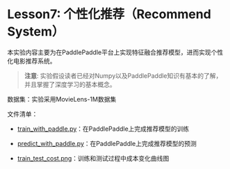 # Lesson7: 个性化推荐（Recommend System） 
本实验内容主要为在PaddlePaddle平台上实现特征融合推荐模型，进而实现个性化电影推荐系统。

>**注意**: 实验假设读者已经对Numpy以及PaddlePaddle知识有基本的了解，并且掌握了深度学习的基本概念。

数据集：实验采用MovieLens-1M数据集

文件清单：

  * [train_with_paddle.py](train_with_paddle.py)：在PaddlePaddle上完成推荐模型的训练

  * [predict_with_paddle.py](predict_with_paddle.py)：在PaddlePaddle上完成推荐模型的预测
  
  * [train_test_cost.png](train_test_cost.png)：训练和测试过程中成本变化曲线图

